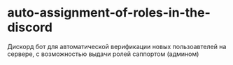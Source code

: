 # auto-assignment-of-roles-in-the-discord
Дискорд бот для автоматической верификации новых пользоавтелей на сервере, с возможностью выдачи ролей саппортом (админом)
